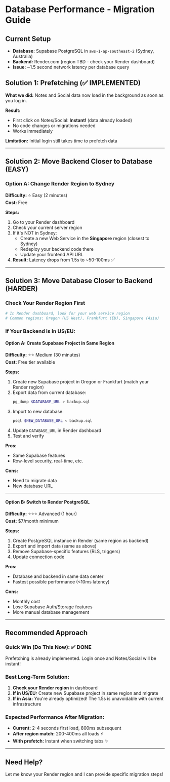 # Database Performance - Migration Guide

## Current Setup
- **Database:** Supabase PostgreSQL in `aws-1-ap-southeast-2` (Sydney, Australia)
- **Backend:** Render.com (region TBD - check your Render dashboard)
- **Issue:** ~1.5 second network latency per database query

## Solution 1: Prefetching (✅ IMPLEMENTED)
**What we did:** Notes and Social data now load in the background as soon as you log in.

**Result:**
- First click on Notes/Social: **Instant!** (data already loaded)
- No code changes or migrations needed
- Works immediately

**Limitation:** Initial login still takes time to prefetch data

---

## Solution 2: Move Backend Closer to Database (EASY)

### Option A: Change Render Region to Sydney
**Difficulty:** ⭐ Easy (2 minutes)  
**Cost:** Free

**Steps:**
1. Go to your Render dashboard
2. Check your current server region
3. If it's NOT in Sydney:
   - Create a new Web Service in the **Singapore** region (closest to Sydney)
   - Redeploy your backend code there
   - Update your frontend API URL
4. **Result:** Latency drops from 1.5s to ~50-100ms ✅

---

## Solution 3: Move Database Closer to Backend (HARDER)

### Check Your Render Region First
```bash
# In Render dashboard, look for your web service region
# Common regions: Oregon (US West), Frankfurt (EU), Singapore (Asia)
```

### If Your Backend is in US/EU:

#### Option A: Create Supabase Project in Same Region
**Difficulty:** ⭐⭐ Medium (30 minutes)  
**Cost:** Free tier available

**Steps:**
1. Create new Supabase project in Oregon or Frankfurt (match your Render region)
2. Export data from current database:
   ```bash
   pg_dump $DATABASE_URL > backup.sql
   ```
3. Import to new database:
   ```bash
   psql $NEW_DATABASE_URL < backup.sql
   ```
4. Update `DATABASE_URL` in Render dashboard
5. Test and verify

**Pros:**
- Same Supabase features
- Row-level security, real-time, etc.

**Cons:**
- Need to migrate data
- New database URL

---

#### Option B: Switch to Render PostgreSQL
**Difficulty:** ⭐⭐⭐ Advanced (1 hour)  
**Cost:** $7/month minimum

**Steps:**
1. Create PostgreSQL instance in Render (same region as backend)
2. Export and import data (same as above)
3. Remove Supabase-specific features (RLS, triggers)
4. Update connection code

**Pros:**
- Database and backend in same data center
- Fastest possible performance (<10ms latency)

**Cons:**
- Monthly cost
- Lose Supabase Auth/Storage features
- More manual database management

---

## Recommended Approach

### Quick Win (Do This Now): ✅ DONE
Prefetching is already implemented. Login once and Notes/Social will be instant!

### Best Long-Term Solution:
1. **Check your Render region** in dashboard
2. **If in US/EU:** Create new Supabase project in same region and migrate
3. **If in Asia:** You're already optimized! The 1.5s is unavoidable with current infrastructure

### Expected Performance After Migration:
- **Current:** 2-4 seconds first load, 800ms subsequent
- **After region match:** 200-400ms all loads ⚡
- **With prefetch:** Instant when switching tabs ✨

---

## Need Help?
Let me know your Render region and I can provide specific migration steps!
